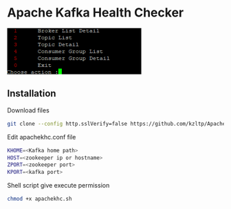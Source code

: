 # Apache Kafka Health Checker

![alt text](https://raw.githubusercontent.com/kzltp/Apache-Kafka-Health-Checker/master/images.png)


## Installation

Download files 

```bash
git clone --config http.sslVerify=false https://github.com/kzltp/Apache-Kafka-Health-Checker.git
```

Edit apachekhc.conf file

```bash
KHOME=<Kafka home path>
HOST=<zookeeper ip or hostname>
ZPORT=<zookeeper port>
KPORT=<kafka port>
```

Shell script give execute permission

```bash
chmod +x apachekhc.sh
```
